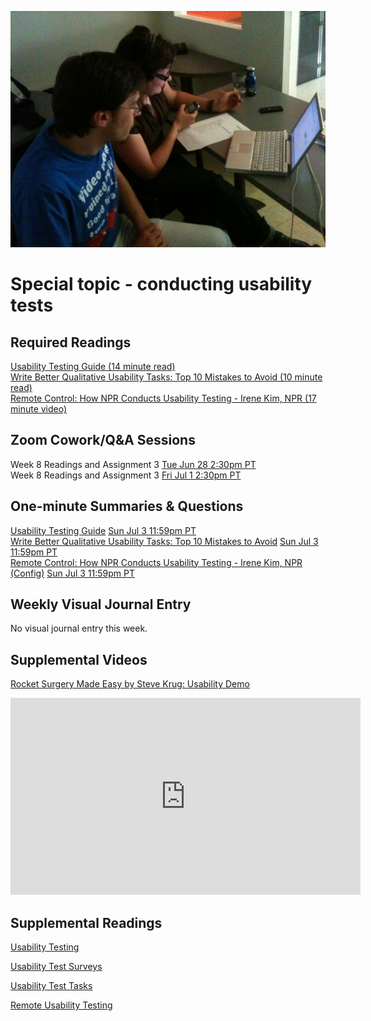 ![Usability Test](images/4642289926_7964e733d1_b.jpg ':class=banner-image')

# Special topic - conducting usability tests

## Required Readings  
[Usability Testing Guide (14 minute read)](https://boxesandarrows.com/usability-testing-guide/)  
[Write Better Qualitative Usability Tasks: Top 10 Mistakes to Avoid (10 minute read)](https://www.nngroup.com/articles/better-usability-tasks/)  
[Remote Control: How NPR Conducts Usability Testing - Irene Kim, NPR (17 minute video)](https://www.youtube.com/watch?v=vcV5Y7QaV4g)  

## Zoom Cowork/Q&A Sessions
Week 8 Readings and Assignment 3 <span class='badge'> [Tue Jun 28 2:30pm PT](https://www.timeanddate.com/worldclock/fixedtime.html?msg=CMPT-363+Zoom+Cowork+and+Q%26A&iso=20220628T1430&p1=256&am=50)</span>  
Week 8 Readings and Assignment 3 <span class='badge'> [Fri Jul 1 2:30pm PT](https://www.timeanddate.com/worldclock/fixedtime.html?msg=CMPT-363+Zoom+Cowork+and+Q%26A&iso=20220701T1430&p1=256&am=50)</span>  

## One-minute Summaries & Questions
[Usability Testing Guide](https://canvas.sfu.ca/courses/69678/assignments/751323) <span class='badge'> [Sun Jul 3 11:59pm PT](https://www.timeanddate.com/worldclock/fixedtime.html?msg=One-minute+Summaries+for+Week+10+Due+Date&iso=20220703T235900&p1=256)</span>  
[Write Better Qualitative Usability Tasks: Top 10 Mistakes to Avoid](https://canvas.sfu.ca/courses/69678/assignments/751324) <span class='badge'> [Sun Jul 3 11:59pm PT](https://www.timeanddate.com/worldclock/fixedtime.html?msg=One-minute+Summaries+for+Week+10+Due+Date&iso=20220703T235900&p1=256)</span>  
[Remote Control: How NPR Conducts Usability Testing - Irene Kim, NPR (Config)](https://canvas.sfu.ca/courses/69678/assignments/751320) <span class='badge'> [Sun Jul 3 11:59pm PT](https://www.timeanddate.com/worldclock/fixedtime.html?msg=One-minute+Summaries+for+Week+10+Due+Date&iso=20220703T235900&p1=256)</span>  

## Weekly Visual Journal Entry

No visual journal entry this week.

## Supplemental Videos  
[Rocket Surgery Made Easy by Steve Krug: Usability Demo](https://www.youtube.com/watch?v=1UCDUOB_aS8)  

<div class="video-container-4by3"><iframe width="560" height="315" src="https://www.youtube.com/embed/1UCDUOB_aS8" title="YouTube video player" frameborder="0" allow="accelerometer; autoplay; clipboard-write; encrypted-media; gyroscope; picture-in-picture" allowfullscreen></iframe></div>

## Supplemental Readings  

[Usability Testing](ux-techniques-guide/07.how-to-plan-conduct-and-summarize-usability-tests/usability-testing-formal.md ':include')

[Usability Test Surveys](ux-techniques-guide/07.how-to-plan-conduct-and-summarize-usability-tests/usability-test-surveys.md ':include')

[Usability Test Tasks](ux-techniques-guide/07.how-to-plan-conduct-and-summarize-usability-tests/usability-test-tasks.md ':include')

[Remote Usability Testing](ux-techniques-guide/07.how-to-plan-conduct-and-summarize-usability-tests/usability-testing-remote.md ':include')
